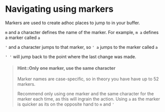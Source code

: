# Navigating using markers

Markers are used to create adhoc places to jump to in your buffer.

`m` and a character defines the name of the marker.  For example, `m a` defines a marker called `a`

`'` and a character jumps to that marker, so `' a` jumps to the marker called `a`

`' '` will jump back to the point where the last change was made.

> #### Hint::Only one marker, use the same character
> Marker names are case-specific, so in theory you have have up to 52 markers.
>
> Recommend only using one marker and the same character for the marker each time, as this will ingrain the action.  Using `a` as the marker is quicker as its on the opposite hand to `m` and `'`
